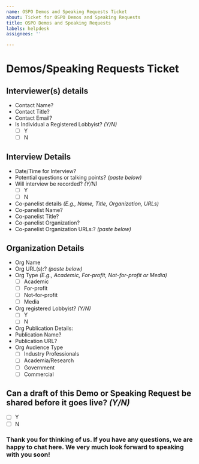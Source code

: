 ```yaml
---
name: OSPO Demos and Speaking Requests Ticket
about: Ticket for OSPO Demos and Speaking Requests
title: OSPO Demos and Speaking Requests
labels: helpdesk
assignees: ''

---
```


# **Demos/Speaking Requests Ticket**

## Interviewer(s) details 

- Contact Name?
- Contact Title?
- Contact Email?
- Is Individual a Registered Lobbyist? *(Y/N)*
    - [ ] Y
    - [ ] N  

## Interview Details 

- Date/Time for Interview?
- Potential questions or talking points? *(paste below)*
- Will interview be recorded? *(Y/N)*
    - [ ] Y
    - [ ] N  
- Co-panelist details *(E.g., Name, Title, Organization, URLs)*
- Co-panelist Name?
- Co-panelist Title?
- Co-panelist Organization?
- Co-panelist Organization URLs:? *(paste below)*
    
## Organization Details
- Org Name
- Org URL(s):? *(paste below)*
- Org Type *(E.g., Academic, For-profit, Not-for-profit or Media)*
    - [ ] Academic
    - [ ] For-profit
    - [ ] Not-for-profit
    - [ ] Media
- Org registered Lobbyist? *(Y/N)*
    - [ ] Y
    - [ ] N  
- Org Publication Details:
- Publication Name?
- Publication URL?
- Org Audience Type 
    - [ ] Industry Professionals
    - [ ] Academia/Research
    - [ ] Government
    - [ ] Commercial

## Can a draft of this Demo or Speaking Request be shared before it goes live? *(Y/N)*
- [ ] Y
- [ ] N  

### Thank you for thinking of us. If you have any questions, we are happy to chat here. We very much look forward to speaking with you soon!
